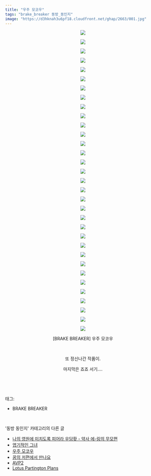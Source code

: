 ```yaml
---
title: "우주 모코우"
tags: "brake_breaker 동방_동인지"
image: "https://d3hknah3u6pf18.cloudfront.net/ghap/2663/001.jpg"
---
```

<div class="article">
<p style="text-align: center; clear: none; float: none;"><img src="{{ site.imgserver4 }}/ghap/2663/001.jpg"/></p>
<p style="text-align: center; clear: none; float: none;"><img src="{{ site.imgserver4 }}/ghap/2663/002.jpg"/></p>
<p style="text-align: center; clear: none; float: none;"><img src="{{ site.imgserver4 }}/ghap/2663/003.jpg"/></p>
<p style="text-align: center; clear: none; float: none;"><img src="{{ site.imgserver4 }}/ghap/2663/004.jpg"/></p>
<p style="text-align: center; clear: none; float: none;"><img src="{{ site.imgserver4 }}/ghap/2663/005.jpg"/></p>
<p style="text-align: center; clear: none; float: none;"><img src="{{ site.imgserver4 }}/ghap/2663/006.jpg"/></p>
<p style="text-align: center; clear: none; float: none;"><img src="{{ site.imgserver4 }}/ghap/2663/007.jpg"/></p>
<p style="text-align: center; clear: none; float: none;"><img src="{{ site.imgserver4 }}/ghap/2663/008.jpg"/></p>
<p style="text-align: center; clear: none; float: none;"><img src="{{ site.imgserver4 }}/ghap/2663/009.jpg"/></p>
<p style="text-align: center; clear: none; float: none;"><img src="{{ site.imgserver4 }}/ghap/2663/010.jpg"/></p>
<p style="text-align: center; clear: none; float: none;"><img src="{{ site.imgserver4 }}/ghap/2663/011.jpg"/></p>
<p style="text-align: center; clear: none; float: none;"><img src="{{ site.imgserver4 }}/ghap/2663/012.jpg"/></p>
<p style="text-align: center; clear: none; float: none;"><img src="{{ site.imgserver4 }}/ghap/2663/013.jpg"/></p>
<p style="text-align: center; clear: none; float: none;"><img src="{{ site.imgserver4 }}/ghap/2663/014.jpg"/></p>
<p style="text-align: center; clear: none; float: none;"><img src="{{ site.imgserver4 }}/ghap/2663/015.jpg"/></p>
<p style="text-align: center; clear: none; float: none;"><img src="{{ site.imgserver4 }}/ghap/2663/016.jpg"/></p>
<p style="text-align: center; clear: none; float: none;"><img src="{{ site.imgserver4 }}/ghap/2663/017.jpg"/></p>
<p style="text-align: center; clear: none; float: none;"><img src="{{ site.imgserver4 }}/ghap/2663/018.jpg"/></p>
<p style="text-align: center; clear: none; float: none;"><img src="{{ site.imgserver4 }}/ghap/2663/019.jpg"/></p>
<p style="text-align: center; clear: none; float: none;"><img src="{{ site.imgserver4 }}/ghap/2663/020.jpg"/></p>
<p style="text-align: center; clear: none; float: none;"><img src="{{ site.imgserver4 }}/ghap/2663/021.jpg"/></p>
<p style="text-align: center; clear: none; float: none;"><img src="{{ site.imgserver4 }}/ghap/2663/022.jpg"/></p>
<p style="text-align: center; clear: none; float: none;"><img src="{{ site.imgserver4 }}/ghap/2663/023.jpg"/></p>
<p style="text-align: center; clear: none; float: none;"><img src="{{ site.imgserver4 }}/ghap/2663/024.jpg"/></p>
<p style="text-align: center; clear: none; float: none;"><img src="{{ site.imgserver4 }}/ghap/2663/025.jpg"/></p>
<p style="text-align: center; clear: none; float: none;"><img src="{{ site.imgserver4 }}/ghap/2663/026.jpg"/></p>
<p style="text-align: center; clear: none; float: none;"><img src="{{ site.imgserver4 }}/ghap/2663/027.jpg"/></p>
<p style="text-align: center; clear: none; float: none;"><img src="{{ site.imgserver4 }}/ghap/2663/028.jpg"/></p>
<p style="text-align: center; clear: none; float: none;"><img src="{{ site.imgserver4 }}/ghap/2663/029.jpg"/></p>
<p style="text-align: center; clear: none; float: none;"><img src="{{ site.imgserver4 }}/ghap/2663/030.jpg"/></p>
<p style="text-align: center; clear: none; float: none;"><img src="{{ site.imgserver4 }}/ghap/2663/031.jpg"/></p>
<p style="text-align: center; clear: none; float: none;"><img src="{{ site.imgserver4 }}/ghap/2663/032.jpg"/></p>
<p style="text-align: center; clear: none; float: none;"><img src="{{ site.imgserver4 }}/ghap/2663/033.jpg"/></p>
<p style="text-align: center; clear: none; float: none;">[BRAKE BREAKER] 우주 모코우</p>
<p style="text-align: center; clear: none; float: none;"><br/></p>
<p style="text-align: center; clear: none; float: none;">또 정신나간 작품이.</p>
<p style="text-align: center; clear: none; float: none;">마지막은 죠죠 서기....</p>
<p><br/></p>
</div><br/>
<div class="tagTrail">
<p>태그: </p>
<ul>
<li>BRAKE BREAKER</li>
</ul>
</div><br/>
<div class="another">
<p>'동방 동인지' 카테고리의 다른 글</p>
<ul>
<li><a href="/ghap_2665">나의 영원에 미치도록 피어라 우담홧 - 약사 에-링의 무모편</a></li>
<li><a href="/ghap_2664">엽기적인 그녀</a></li>
<li><a href="/ghap_2663">우주 모코우</a></li>
<li><a href="/ghap_2662">꿈의 저편에서 만나요</a></li>
<li><a href="/ghap_2661">AVP2</a></li>
<li><a href="/ghap_2660">Lotus Partington Plans</a></li>
</ul>
</div><br/>
<div class="cb_module cb_fluid">
<div class="cb_wrt cb_profile">
</div><!-- commentList close -->
</div><br/>
